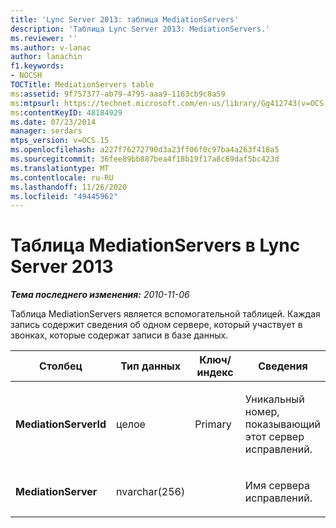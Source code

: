 ```yaml
---
title: 'Lync Server 2013: таблица MediationServers'
description: 'Таблица Lync Server 2013: MediationServers.'
ms.reviewer: ''
ms.author: v-lanac
author: lanachin
f1.keywords:
- NOCSH
TOCTitle: MediationServers table
ms:assetid: 9f757377-ab79-4795-aaa9-1163cb9c8a59
ms:mtpsurl: https://technet.microsoft.com/en-us/library/Gg412743(v=OCS.15)
ms:contentKeyID: 48184929
ms.date: 07/23/2014
manager: serdars
mtps_version: v=OCS.15
ms.openlocfilehash: a227f76272790d3a23ff06f0c97ba4a263f418a5
ms.sourcegitcommit: 36fee89bb887bea4f18b19f17a8c69daf5bc423d
ms.translationtype: MT
ms.contentlocale: ru-RU
ms.lasthandoff: 11/26/2020
ms.locfileid: "49445962"
---
```

# <a name="mediationservers-table-in-lync-server-2013"></a>Таблица MediationServers в Lync Server 2013

<div data-xmlns="http://www.w3.org/1999/xhtml">

<div class="topic" data-xmlns="http://www.w3.org/1999/xhtml" data-msxsl="urn:schemas-microsoft-com:xslt" data-cs="https://msdn.microsoft.com/">

<div data-asp="https://msdn2.microsoft.com/asp">



</div>

<div id="mainSection">

<div id="mainBody">

<span> </span>

_**Тема последнего изменения:** 2010-11-06_

Таблица MediationServers является вспомогательной таблицей. Каждая запись содержит сведения об одном сервере, который участвует в звонках, которые содержат записи в базе данных.


<table>
<colgroup>
<col style="width: 25%" />
<col style="width: 25%" />
<col style="width: 25%" />
<col style="width: 25%" />
</colgroup>
<thead>
<tr class="header">
<th>Столбец</th>
<th>Тип данных</th>
<th>Ключ/индекс</th>
<th>Сведения</th>
</tr>
</thead>
<tbody>
<tr class="odd">
<td><p><strong>MediationServerId</strong></p></td>
<td><p>целое</p></td>
<td><p>Primary</p></td>
<td><p>Уникальный номер, показывающий этот сервер исправлений.</p></td>
</tr>
<tr class="even">
<td><p><strong>MediationServer</strong></p></td>
<td><p>nvarchar(256)</p></td>
<td><p> </p></td>
<td><p>Имя сервера исправлений.</p></td>
</tr>
</tbody>
</table>


</div>

<span> </span>

</div>

</div>

</div>

